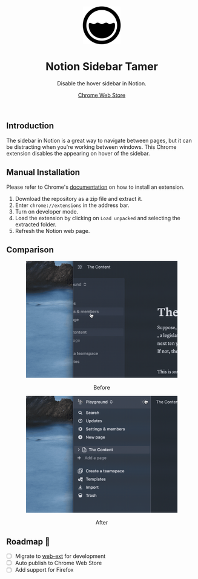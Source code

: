 <br>

<p align="center">
<img src="./images/128.png" style="width:100px;" />
</p>

<h1 align="center">Notion Sidebar Tamer</h1>

<p align="center">
Disable the hover sidebar in Notion.
</p>

<p align="center">
<a href="https://chrome.google.com/webstore/detail/notion-sidebar-tamer/kkjflddbknmcnjodgeobojmdacilodlb">Chrome Web Store</a>
</p>
<br>

## Introduction

The sidebar in Notion is a great way to navigate between pages, but it can be distracting when you're working between windows. This Chrome extension disables the appearing on hover of the sidebar.

## Manual Installation

Please refer to Chrome's [documentation](https://developer.chrome.com/docs/extensions/mv3/getstarted/development-basics/#load-unpacked) on how to install an extension.

1. Download the repository as a zip file and extract it.
2. Enter `chrome://extensions` in the address bar.
3. Turn on developer mode.
4. Load the extension by clicking on `Load unpacked` and selecting the extracted folder.
5. Refresh the Notion web page.

## Comparison

<p align="center">
<img src="./images/before.gif" style="width:400px" />
</p>

<p align="center">
Before
</p>

<p align="center">
<img src="./images/after.gif" style="width:400px" />
</p>

<p align="center">
After
</p>

## Roadmap 🚧

- [ ] Migrate to [web-ext](https://wxt.dev/) for development
- [ ] Auto publish to Chrome Web Store
- [ ] Add support for Firefox
